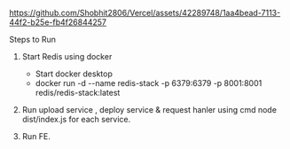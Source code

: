 

https://github.com/Shobhit2806/Vercel/assets/42289748/1aa4bead-7113-44f2-b25e-fb4f26844257

Steps to Run
1. Start Redis using docker
      - Start docker desktop
      - docker run -d --name redis-stack -p 6379:6379 -p 8001:8001 redis/redis-stack:latest

2. Run upload service , deploy service & request hanler using cmd node dist/index.js for each service.
3. Run FE.
